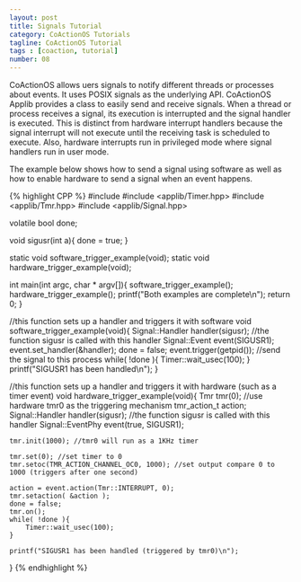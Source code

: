 ```yaml
---
layout: post
title: Signals Tutorial
category: CoActionOS Tutorials
tagline: CoActionOS Tutorial
tags : [coaction, tutorial]
number: 08
---
```


CoActionOS allows uers signals to notify different threads or processes 
about events.  It uses POSIX signals as the underlying API.  CoActionOS 
Applib provides a class to easily send and receive signals.  When a thread 
or process receives a signal, its execution is interrupted and the signal 
handler is executed.  This is distinct from hardware interrupt handlers 
because the signal interrupt will not execute until the receiving task 
is scheduled to execute.  Also, hardware interrupts run in privileged 
mode where signal handlers run in user mode.

The example below shows how to send a signal using software as well 
as how to enable hardware to send a signal when an event happens.

{% highlight CPP %}
#include <cstdio>
#include <applib/Timer.hpp>
#include <applib/Tmr.hpp>
#include <applib/Signal.hpp>

volatile bool done;

void sigusr(int a){
	done = true;
}

static void software_trigger_example(void);
static void hardware_trigger_example(void);

int main(int argc, char * argv[]){
	software_trigger_example();
	hardware_trigger_example();
	printf("Both examples are complete\n");
	return 0;
}


//this function sets up a handler and triggers it with software
void software_trigger_example(void){
	Signal::Handler handler(sigusr); //the function sigusr is called with this handler
	Signal::Event event(SIGUSR1);
	event.set_handler(&handler);
	done = false;
	event.trigger(getpid()); //send the signal to this process
	while( !done ){
		Timer::wait_usec(100);
	}
	printf("SIGUSR1 has been handled\n");
}

//this function sets up a handler and triggers it with hardware (such as a timer event)
void hardware_trigger_example(void){
	Tmr tmr(0); //use hardware tmr0 as the triggering mechanism
	tmr_action_t action;
	Signal::Handler handler(sigusr); //the function sigusr is called with this handler
	Signal::EventPhy event(true, SIGUSR1);

	tmr.init(1000); //tmr0 will run as a 1KHz timer

	tmr.set(0); //set timer to 0
	tmr.setoc(TMR_ACTION_CHANNEL_OC0, 1000); //set output compare 0 to 1000 (triggers after one second)

	action = event.action(Tmr::INTERRUPT, 0);
	tmr.setaction( &action );
	done = false;
	tmr.on();
	while( !done ){
		Timer::wait_usec(100);
	}

	printf("SIGUSR1 has been handled (triggered by tmr0)\n");
}
{% endhighlight %}